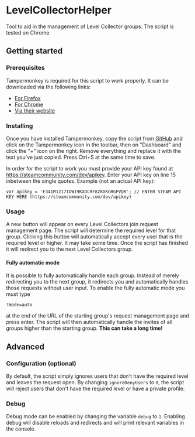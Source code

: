 # LevelCollectorHelper
Tool to aid in the management of Level Collector groups. The script is tested on Chrome.

## Getting started

### Prerequisites

Tampermonkey is required for this script to work properly. It can be downloaded via the following links:

* [For Firefox](https://addons.mozilla.org/nl/firefox/addon/tampermonkey/)
* [For Chrome](https://chrome.google.com/webstore/detail/tampermonkey/dhdgffkkebhmkfjojejmpbldmpobfkfo)
* [Via their website](https://tampermonkey.net/)

### Installing

Once you have installed Tampermonkey, copy the script from [GitHub](https://raw.githubusercontent.com/xxmarijnw/LevelCollectorHelper/master/invites.js) and click on the Tampermonkey icon in the toolbar, then on "Dashboard" and click the "+" icon on the right. Remove everything and replace it with the text you've just copied. Press Ctrl+S at the same time to save.

In order for the script to work you must provide your API key found at https://steamcommunity.com/dev/apikey. Enter your API key on line 15 inbetween the single quotes. Example (not an actual API key):

```
var apikey = 'E34IM1Z17IOW19KXDCRF8ZKXKGRGPVQR'; // ENTER STEAM API KEY HERE (https://steamcommunity.com/dev/apikey)
```

### Usage

A new button will appear on every Level Collectors join request management page. The script will determine the required level for that group. Clicking this button will automatically accept every user that is the required level or higher. It may take some time. Once the script has finished it will redirect you to the next Level Collectors group.

#### Fully automatic mode

It is possible to fully automatically handle each group. Instead of merely redirecting you to the next group, it redirects you and automatically handles those requests without user input. To enable the fully automatic mode you must type

```
?mode=auto
```

at the end of the URL of the starting group's request management page and press enter. The script will then automatically handle the invites of all groups higher than the starting group. **This can take a long time!**

## Advanced

### Configuration (optional)

By default, the script simply ignores users that don't have the required level and leaves the request open. By changing `ignoreDenyUsers` to `0`, the script will reject users that don't have the required level or have a private profile.

### Debug

Debug mode can be enabled by changing the variable `debug` to `1`. Enabling debug will disable reloads and redirects and will print relevant variables in the console.

